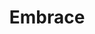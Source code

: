 ---
title: Embrace
description:
category: NSFW
price: 
images: 
    - /assets/img/available/embrace.jpg
---